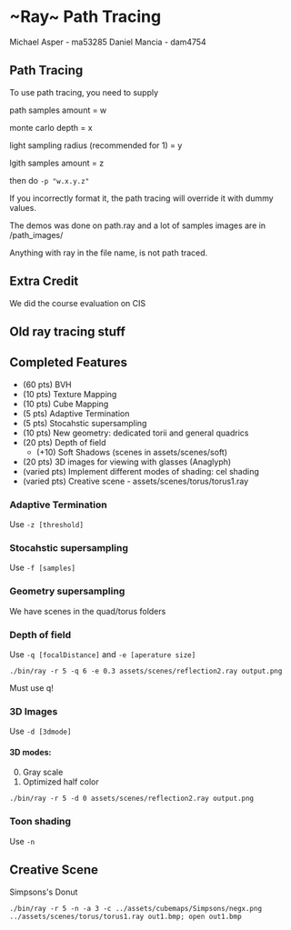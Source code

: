 # ~Ray~ Path Tracing

Michael Asper - ma53285
Daniel Mancia - dam4754


## Path Tracing

To use path tracing, you need to supply

path samples amount = w

monte carlo depth = x

light sampling radius (recommended for 1) = y

lgith samples amount = z

then do `-p "w.x.y.z"`

If you incorrectly format it, the path tracing will override it with dummy
values.

The demos was done on path.ray and a lot of samples images are in
/path\_images/

Anything with ray in the file name, is not path traced.

## Extra Credit

We did the course evaluation on CIS


## Old ray tracing stuff

## Completed Features

* (60 pts) BVH
* (10 pts) Texture Mapping
* (10 pts) Cube Mapping
* (5 pts) Adaptive Termination 
* (5 pts) Stocahstic supersampling
* (10 pts) New geometry: dedicated torii and general quadrics
* (20 pts) Depth of field
    * (+10) Soft Shadows (scenes in assets/scenes/soft)
* (20 pts) 3D images for viewing with glasses (Anaglyph)
* (varied pts) Implement different modes of shading: cel shading
* (varied pts) Creative scene - assets/scenes/torus/torus1.ray


### Adaptive Termination

Use `-z [threshold]`

### Stocahstic supersampling

Use `-f [samples]`

### Geometry supersampling

We have scenes in the quad/torus folders

### Depth of field

Use `-q [focalDistance]` and `-e [aperature size]`

`./bin/ray -r 5 -q 6 -e 0.3 assets/scenes/reflection2.ray output.png`

Must use q!

### 3D Images

Use `-d [3dmode]`

#### 3D modes:

0. Gray scale
1. Optimized half color

`./bin/ray -r 5 -d 0 assets/scenes/reflection2.ray output.png`

### Toon shading

Use `-n`

## Creative Scene

Simpsons's Donut

`./bin/ray -r 5 -n -a 3 -c ../assets/cubemaps/Simpsons/negx.png   ../assets/scenes/torus/torus1.ray out1.bmp; open out1.bmp`

